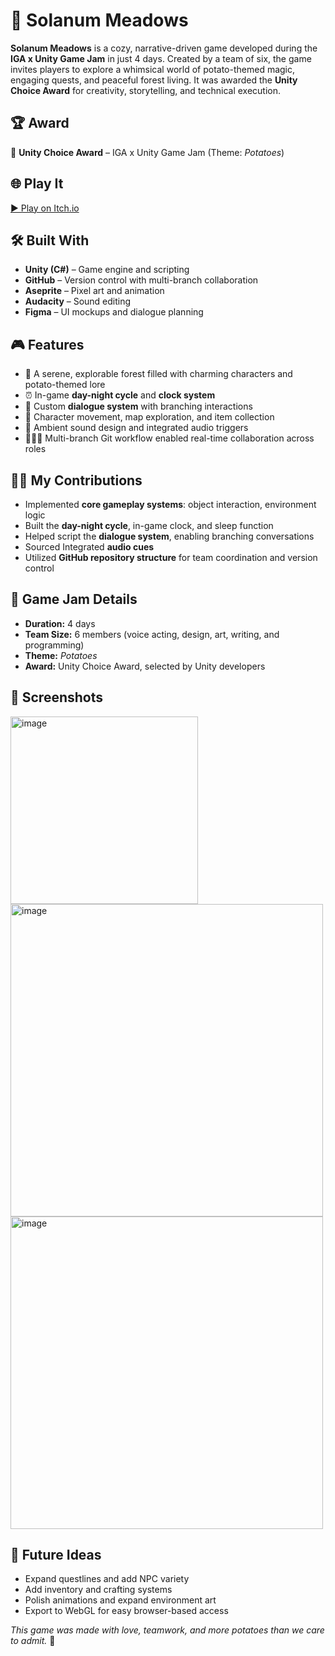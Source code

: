 # 🥔 Solanum Meadows

**Solanum Meadows** is a cozy, narrative-driven game developed during the **IGA x Unity Game Jam** in just 4 days. Created by a team of six, the game invites players to explore a whimsical world of potato-themed magic, engaging quests, and peaceful forest living. It was awarded the **Unity Choice Award** for creativity, storytelling, and technical execution.

## 🏆 Award
🎉 **Unity Choice Award** – IGA x Unity Game Jam (Theme: *Potatoes*)

## 🌐 Play It
[▶️ Play on Itch.io](https://feycreststudio.itch.io/solanum-meadows)

## 🛠️ Built With
- **Unity (C#)** – Game engine and scripting
- **GitHub** – Version control with multi-branch collaboration
- **Aseprite** – Pixel art and animation
- **Audacity** – Sound editing
- **Figma** – UI mockups and dialogue planning

## 🎮 Features
- 🍂 A serene, explorable forest filled with charming characters and potato-themed lore
- ⏰ In-game **day-night cycle** and **clock system**
- 💬 Custom **dialogue system** with branching interactions
- 🧭 Character movement, map exploration, and item collection
- 🎵 Ambient sound design and integrated audio triggers
- 🧑‍🤝‍🧑 Multi-branch Git workflow enabled real-time collaboration across roles

## 🧑‍💻 My Contributions
- Implemented **core gameplay systems**: object interaction, environment logic
- Built the **day-night cycle**, in-game clock, and sleep function
- Helped script the **dialogue system**, enabling branching conversations
- Sourced Integrated **audio cues**
- Utilized **GitHub repository structure** for team coordination and version control

## 🚀 Game Jam Details
- **Duration:** 4 days  
- **Team Size:** 6 members (voice acting, design, art, writing, and programming)  
- **Theme:** *Potatoes*  
- **Award:** Unity Choice Award, selected by Unity developers

## 📸 Screenshots

<img src="https://github.com/user-attachments/assets/c005e6eb-9306-4f88-8dce-a3b11aa8e4c5" alt="image" width="300"/>
<img src="https://github.com/user-attachments/assets/4a1b40a4-567c-4b91-a8ae-2daaaa630d02" alt="image" width="500"/>
<img src="(https://github.com/user-attachments/assets/d1381865-4dfc-4bbf-992f-5076868f6a07" alt="image" width="500"/>


## 🔮 Future Ideas
- Expand questlines and add NPC variety
- Add inventory and crafting systems
- Polish animations and expand environment art
- Export to WebGL for easy browser-based access


_This game was made with love, teamwork, and more potatoes than we care to admit._ 🥔
